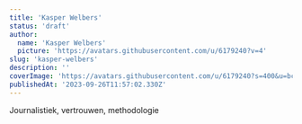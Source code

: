 ```yaml
---
title: 'Kasper Welbers'
status: 'draft'
author:
  name: 'Kasper Welbers'
  picture: 'https://avatars.githubusercontent.com/u/6179240?v=4'
slug: 'kasper-welbers'
description: ''
coverImage: 'https://avatars.githubusercontent.com/u/6179240?s=400&u=bc62bb664986df4c700fdc68fc3539ca0893a0f8&v=4'
publishedAt: '2023-09-26T11:57:02.330Z'
---
```


Journalistiek, vertrouwen, methodologie


